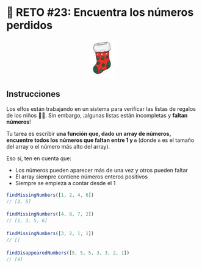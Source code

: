 # :date: RETO #23: Encuentra los números perdidos

<p align="center">
  <a href="https://adventjs.dev/es/challenges/2024/23">
    <img src="../../assets/2024/challenge23.webp" height="100" />
  </a>
 </p>


## Instrucciones

Los elfos están trabajando en un sistema para verificar las listas de regalos de los niños 👧👦. Sin embargo, ¡algunas listas están incompletas y **faltan números**!

Tu tarea es escribir **una función que, dado un array de números, encuentre todos los números que faltan entre 1 y `n`** (donde `n` es el tamaño del array o el número más alto del array).

Eso sí, ten en cuenta que:

- Los números pueden aparecer más de una vez y otros pueden faltar
- El array siempre contiene números enteros positivos
- Siempre se empieza a contar desde el 1

```js
findMissingNumbers([1, 2, 4, 6])
// [3, 5]

findMissingNumbers([4, 8, 7, 2])
// [1, 3, 5, 6]

findMissingNumbers([3, 2, 1, 1])
// []

findDisappearedNumbers([5, 5, 5, 3, 3, 2, 1])
// [4]
```
